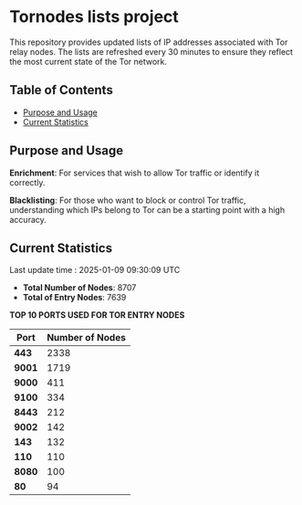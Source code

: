 # Tornodes lists project

This repository provides updated lists of IP addresses associated with Tor relay nodes. The lists are refreshed every 30 minutes to ensure they reflect the most current state of the Tor network.

## Table of Contents

- [Purpose and Usage](#purpose-and-usage)
- [Current Statistics](#current-statistics)


## Purpose and Usage

**Enrichment**: For services that wish to allow Tor traffic or identify it correctly.

**Blacklisting**: For those who want to block or control Tor traffic, understanding which IPs belong to Tor can be a starting point with a high accuracy.

## Current Statistics

Last update time : 2025-01-09 09:30:09 UTC

- **Total Number of Nodes**: 8707
- **Total of Entry Nodes**: 7639

**TOP 10 PORTS USED FOR TOR ENTRY NODES**

| **Port** | **Number of Nodes** |
|------|-----------------|
| **443**   | 2338  |
| **9001**   | 1719  |
| **9000**   | 411  |
| **9100**   | 334  |
| **8443**   | 212  |
| **9002**   | 142  |
| **143**   | 132  |
| **110**   | 110  |
| **8080**   | 100  |
| **80**   | 94  |

